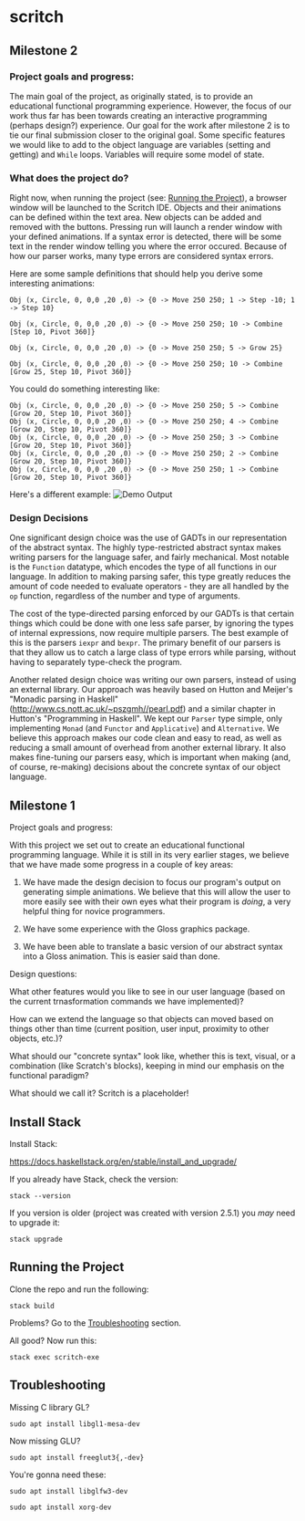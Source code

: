 # scritch

## Milestone 2
### Project goals and progress:
The main goal of the project, as originally stated, is to provide an educational functional programming experience. However, the focus of our work thus far has been towards creating an interactive programming (perhaps design?) experience. Our goal for the work after milestone 2 is to tie our final submission closer to the original goal. Some specific features we would like to add to the object language are variables (setting and getting) and ```While``` loops. Variables will require some model of state.

### What does the project do?
Right now, when running the project (see: [Running the Project](#running-the-project)), a browser window will be launched to the Scritch IDE. Objects and their animations can be defined within the text area. New objects can be added and removed with the buttons. Pressing run will launch a render window with your defined animations. If a syntax error is detected, there will be some text in the render window telling you where the error occured. Because of how our parser works, many type errors are considered syntax errors.

Here are some sample definitions that should help you derive some interesting animations:

`Obj (x, Circle, 0, 0,0 ,20 ,0) -> {0 -> Move 250 250; 1 -> Step -10; 1 -> Step 10}`

`Obj (x, Circle, 0, 0,0 ,20 ,0) -> {0 -> Move 250 250; 10 -> Combine [Step 10, Pivot 360]}`

`Obj (x, Circle, 0, 0,0 ,20 ,0) -> {0 -> Move 250 250; 5 -> Grow 25}`

`Obj (x, Circle, 0, 0,0 ,20 ,0) -> {0 -> Move 250 250; 10 -> Combine [Grow 25, Step 10, Pivot 360]}`


You could do something interesting like:
```
Obj (x, Circle, 0, 0,0 ,20 ,0) -> {0 -> Move 250 250; 5 -> Combine [Grow 20, Step 10, Pivot 360]}
Obj (x, Circle, 0, 0,0 ,20 ,0) -> {0 -> Move 250 250; 4 -> Combine [Grow 20, Step 10, Pivot 360]}
Obj (x, Circle, 0, 0,0 ,20 ,0) -> {0 -> Move 250 250; 3 -> Combine [Grow 20, Step 10, Pivot 360]}
Obj (x, Circle, 0, 0,0 ,20 ,0) -> {0 -> Move 250 250; 2 -> Combine [Grow 20, Step 10, Pivot 360]}
Obj (x, Circle, 0, 0,0 ,20 ,0) -> {0 -> Move 250 250; 1 -> Combine [Grow 20, Step 10, Pivot 360]}
```

Here's a different example:
![Demo Output](https://user-images.githubusercontent.com/43552143/119758893-27dd1100-be5c-11eb-81cc-fccee4e891e2.gif)

### Design Decisions
One significant design choice was the use of GADTs in our representation of the abstract syntax. The highly type-restricted abstract syntax makes writing parsers for the language safer, and fairly mechanical. Most notable is the ```Function``` datatype, which encodes the type of all functions in our language. In addition to making parsing safer, this type greatly reduces the amount of code needed to evaluate operators - they are all handled by the ```op``` function, regardless of the number and type of arguments.

The cost of the type-directed parsing enforced by our GADTs is that certain things which could be done with one less safe parser, by ignoring the types of internal expressions, now require multiple parsers. The best example of this is the parsers ```iexpr``` and ```bexpr```. The primary benefit of our parsers is that they allow us to catch a large class of type errors while parsing, without having to separately type-check the program.

Another related design choice was writing our own parsers, instead of using an external library. Our approach was heavily based on Hutton and Meijer's "Monadic parsing in Haskell" (http://www.cs.nott.ac.uk/~pszgmh//pearl.pdf) and a similar chapter in Hutton's "Programming in Haskell". We kept our ```Parser``` type simple, only implementing ```Monad``` (and ```Functor``` and ```Applicative```) and ```Alternative```. We believe this approach makes our code clean and easy to read, as well as reducing a small amount of overhead from another external library. It also makes fine-tuning our parsers easy, which is important when making (and, of course, re-making) decisions about the concrete syntax of our object language.

## Milestone 1
Project goals and progress:

With this project we set out to create an educational functional programming language. While it is still in its very earlier stages, we believe that we have made some progress in a couple of key areas:

1. We have made the design decision to focus our program's output on generating simple animations. We believe that this will allow the user to more easily see with their own eyes what their program is *doing*, a very helpful thing for novice programmers.

2. We have some experience with the Gloss graphics package.

3. We have been able to translate a basic version of our abstract syntax into a Gloss animation. This is easier said than done.

Design questions:

What other features would you like to see in our user language (based on the current trnasformation commands we have implemented)?

How can we extend the language so that objects can moved based on things other than time (current position, user input, proximity to other objects, etc.)?

What should our "concrete syntax" look like, whether this is text, visual, or a combination (like Scratch's blocks), keeping in mind our emphasis on the functional paradigm?

What should we call it? Scritch is a placeholder!

## Install Stack

Install Stack:

https://docs.haskellstack.org/en/stable/install_and_upgrade/

If you already have Stack, check the version:

`stack --version`

If you version is older (project was created with version 2.5.1) you *may* need to upgrade it:

`stack upgrade`

## Running the Project

Clone the repo and run the following:

`stack build`

Problems? Go to the [Troubleshooting](#troubleshooting) section.

All good? Now run this:

`stack exec scritch-exe`

## Troubleshooting

Missing C library GL?

`sudo apt install libgl1-mesa-dev`


Now missing GLU?

`sudo apt install freeglut3{,-dev}`


You're gonna need these:

`sudo apt install libglfw3-dev`

`sudo apt install xorg-dev`
